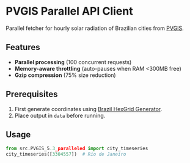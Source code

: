 # PVGIS Parallel API Client  

Parallel fetcher for hourly solar radiation of Brazilian cities from [PVGIS](https://re.jrc.ec.europa.eu/pvg_tools/en/#HR).

## Features  
- **Parallel processing** (100 concurrent requests)  
- **Memory-aware throttling** (auto-pauses when RAM <300MB free)  
- **Gzip compression** (75% size reduction)  

## Prerequisites  
1. First generate coordinates using [Brazil HexGrid Generator](https://github.com/Mekepi/brazil-hexgrid-generator).  
2. Place output in `data` before running.  

## Usage  
```python
from src.PVGIS_5.3_paralleled import city_timeseries
city_timeseries([3304557])  # Rio de Janeiro
